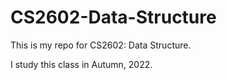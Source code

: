 # CS2602-Data-Structure

This is my repo for CS2602: Data Structure.

I study this class in Autumn, 2022.

